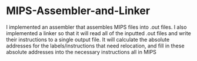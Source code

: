 # MIPS-Assembler-and-Linker

I implemented an assembler that assembles MIPS files into .out files. I also implemented a linker so that it will read all of the inputted .out files and write their instructions to a single output file. It will calculate the absolute addresses for the labels/instructions that need relocation, and fill in these absolute addresses into the necessary instructions all in MIPS
